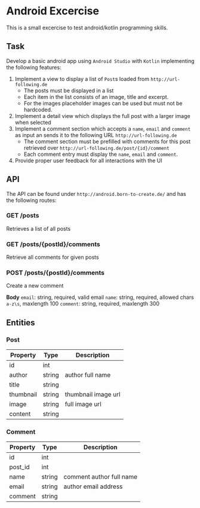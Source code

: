 # Android Excercise

This is a small excercise to test android/kotlin programming skills.

## Task

Develop a basic android app using `Android Studio` with `Kotlin` implementing the following features:

1. Implement a view to display a list of `Post`s loaded from `http://url-following.de`
	- The posts must be displayed in a list
	- Each item in the list consists of an image, title and excerpt.
	- For the images placeholder images can be used but must not be hardcoded.  
2. Implement a detail view which displays the full post with a larger image when selected
3. Implement a comment section which accepts a `name`, `email` and `comment` as input an sends it to the following URL `http://url-following.de`
 	- The comment section must be prefilled with comments for this post retrieved over `http://url-following.de/post/{id}/comment`
 	- Each comment entry must display the `name`, `email` and `comment`.
4. Provide proper user feedback for all interactions with the UI 


## API

The API can be found under `http://android.born-to-create.de/` and has the following routes:

### GET /posts

Retrieves a list of all posts

### GET /posts/{postId}/comments

Retrieve all comments for given posts

### POST /posts/{postId}/comments

Create a new comment

**Body**
`email`: string, required, valid email
`name`: string, required, allowed chars `a-z\s`, maxlength 100
`comment`: string, required, maxlength 300


## Entities

### Post

| Property | Type | Description |
| -------- | ---- | ----------- |
| id | int | |
| author | string | author full name |
| title | string | |
| thumbnail | string | thumbnail image url |
| image | string | full image url |
| content | string | |

### Comment

| Property | Type | Description |
| -------- | ---- | ----------- |
| id | int | |
| post_id | int | |
| name | string | comment author full name |
| email | string | author email address |
| comment | string | |

